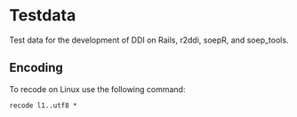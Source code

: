 
Testdata
========

Test data for the development of DDI on Rails, r2ddi, soepR, and soep_tools.

Encoding
--------

To recode on Linux use the following command:

    recode l1..utf8 *

